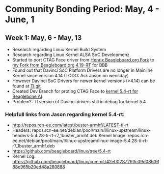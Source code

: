 # Community Bonding Period: May, 4 - June, 1
## Week 1: May, 6 - May, 13
- Research regarding Linux Kernel Build System
- Research regarding Linux Kernel ALSA SoC Developmenz
- Started to port CTAG Face driver from [Henrix Beagleboard.org Fork](https://github.com/henrix/beagle-linux/tree/4.4-ctag-dev) to [my Fork from Beagleboard.org 4.19-RT](https://github.com/NiklasWan/linux/tree/dev_ctag_4.19-rt) for BBB
- Found out that Davinci SoC Platform Drivers are no longer in Mainline Kernel since version 4.14 (TODO: Ask Jason on wensday)
- However Davinci SoC Drivers for newer kernel versions (>4.14) can be found at [TI git](https://git.kernel.org/pub/scm/linux/kernel/git/nsekhar/linux-davinci.git/refs/tags)
- Created Dev Branch for proting CTAG Face to [kernel 5.4-rt for Beaglebone AI](https://github.com/NiklasWan/linux/tree/dev_ctag_5.4-rt)
- Problem?: TI version of Davinci drivers still in debug for kernel 5.4
### Helpfull links from Jason regarding kernel 5.4-rt:
- http://repos.rcn-ee.com/latest/buster-armhf/LATEST-ti-rt
- Headers: repos.rcn-ee.net/debian/pool/main/l/linux-upstream/linux-headers-5.4.28-ti-rt-r7_1buster_armhf.deb
Kernel Image: repos.rcn-ee.net/debian/pool/main/l/linux-upstream/linux-image-5.4.28-ti-rt-r7_1buster_armhf.deb
- https://github.com/beagleboard/linux/tree/5.4-rt
- Kernel Log: https://github.com/beagleboard/linux/commit/42e00287293c09d0863688e965b20ed48a280888